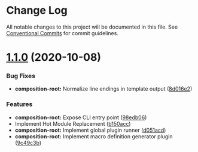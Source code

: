 # Change Log

All notable changes to this project will be documented in this file.
See [Conventional Commits](https://conventionalcommits.org) for commit guidelines.

# [1.1.0](https://github.com/InvictusMB/ram-stack/compare/@ram-stack/composition-root@1.0.0...@ram-stack/composition-root@1.1.0) (2020-10-08)


### Bug Fixes

* **composition-root:** Normalize line endings in template output ([8d016e2](https://github.com/InvictusMB/ram-stack/commit/8d016e2d77479955eeea9d10980249cd9311e7d2))


### Features

* **composition-root:** Expose CLI entry point ([98edb06](https://github.com/InvictusMB/ram-stack/commit/98edb0600c791c97989521c3f5a7fd00a2ee294f))
* Implement Hot Module Replacement ([b150acc](https://github.com/InvictusMB/ram-stack/commit/b150acca15933bd7349be72c7c3a0d8a9d240653))
* **composition-root:** Implement global plugin runner ([d051acd](https://github.com/InvictusMB/ram-stack/commit/d051acdad8e8a23591118758020541c12e901540))
* **composition-root:** Implement macro definition generator plugin ([9c49c3b](https://github.com/InvictusMB/ram-stack/commit/9c49c3b233053c04d0ab61344d6bc4109a18b6ab))
